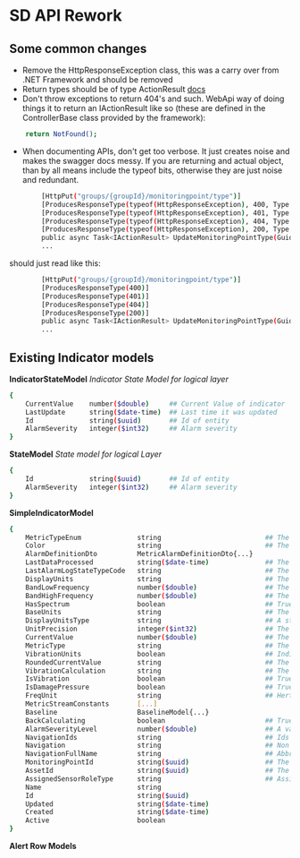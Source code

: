# SD API Rework

## Some common changes
- Remove the HttpResponseException class, this was a carry over from .NET Framework and should be removed
- Return types should be of type ActionResult<T> [docs](https://docs.microsoft.com/en-us/aspnet/core/web-api/action-return-types?view=aspnetcore-2.2)
- Don't throw exceptions to return 404's and such. WebApi way of doing things it to return an IActionResult like so (these are defined in the ControllerBase class provided by the framework):
```sh
    return NotFound();
```
- When documenting APIs, don't get too verbose. It just creates noise and makes the swagger docs messy. If you are returning and actual object, than by all means include the typeof bits, otherwise they are just noise and redundant.
```sh
        [HttpPut("groups/{groupId}/monitoringpoint/type")]
        [ProducesResponseType(typeof(HttpResponseException), 400, Type = typeof(BadRequestResult))]
        [ProducesResponseType(typeof(HttpResponseException), 401, Type = typeof(UnauthorizedResult))]
        [ProducesResponseType(typeof(HttpResponseException), 404, Type = typeof(NotFoundResult))]
        [ProducesResponseType(typeof(HttpResponseException), 200, Type = typeof(OkResult))]
        public async Task<IActionResult> UpdateMonitoringPointType(Guid groupId, .... {
        ...
```
should just read like this:
```sh
        [HttpPut("groups/{groupId}/monitoringpoint/type")]
        [ProducesResponseType(400)]
        [ProducesResponseType(401)]
        [ProducesResponseType(404)]
        [ProducesResponseType(200)]
        public async Task<IActionResult> UpdateMonitoringPointType(Guid groupId, .... {
        ...
```
## Existing Indicator models


**IndicatorStateModel**
_Indicator State Model for logical layer_
```sh
{
    CurrentValue    number($double)     ## Current Value of indicator
    LastUpdate	    string($date-time)  ## Last time it was updated
    Id	            string($uuid)       ## Id of entity
    AlarmSeverity	integer($int32)     ## Alarm severity
}
```

**StateModel**
_State model for logical Layer_
```sh
{
    Id	            string($uuid)       ## Id of entity
    AlarmSeverity	integer($int32)     ## Alarm severity
}
```

**SimpleIndicatorModel**
```sh
{
    MetricTypeEnum	            string                          ## The metric type code of the given indicator
    Color	                    string                          ## The color the indicator uses in the legend
    AlarmDefinitionDto	        MetricAlarmDefinitionDto{...}
    LastDataProcessed	        string($date-time)              ## The last time the indicator processed data
    LastAlarmLogStateTypeCode	string                          ## The last alarm state the indicator was in (High warn/ High alarm/ …)
    DisplayUnits	            string                          ## The units to convert the points to when displaing on the trend
    BandLowFrequency	        number($double)                 ## The frequency of the low band
    BandHighFrequency	        number($double)                 ## The frequency of the high band
    HasSpectrum	                boolean                         ## True when the indicator may contain burst data
    BaseUnits	                string                          ## The units the data points are stored in
    DisplayUnitsType	        string                          ## A string to use for displaying the untis
    UnitPrecision	            integer($int32)                 ## The number of decimal places to store the data points in
    CurrentValue	            number($double)                 ## The current value of the indicator
    MetricType	                string                          ## The metric type code as a string
    VibrationUnits	            boolean                         ## Indicates whether vibration unis is velocity otherwise acceleration
    RoundedCurrentValue	        string                          ## The current value as a string rounded up.
    VibrationCalculation	    string                          ## The vibration value as a string
    IsVibration	                boolean                         ## True if the indicator recieves data from a vibration sensor
    IsDamagePressure	        boolean                         ## True if the indicator is of type DamageAccumulationPressure  
    FreqUnit	                string                          ## Hertz or CPM
    MetricStreamConstants	    [...]
    Baseline	                BaselineModel{...}
    BackCalculating	            boolean                         ## True if the indicator is currently having its data recalculated
    AlarmSeverityLevel	        number($double)                 ## A value between 0 and 10 for how close the current value is to a given alarm threshold
    NavigationIds	            string                          ## Ids for navigation
    Navigation	                string                          ## Non abbrevated Navigation
    NavigationFullName	        string                          ## Abbrevated Navigation
    MonitoringPointId	        string($uuid)                   ## The Id of the associated Monitoring Point
    AssetId	                    string($uuid)                   ## The Id of the associdated Asset if there is an asset in the parents
    AssignedSensorRoleType	    string                          ## Assigned sensor role type code for the indicator
    Name	                    string
    Id	                        string($uuid)
    Updated	                    string($date-time)
    Created	                    string($date-time)
    Active	                    boolean
}
```

**Alert Row Models**

